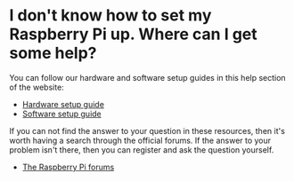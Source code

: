 # I don't know how to set my Raspberry Pi up. Where can I get some help?

You can follow our hardware and software setup guides in this help section of the website:

- [Hardware setup guide](https://www.raspberrypi.org/learning/hardware-guide)
- [Software setup guide](https://www.raspberrypi.org/learning/software-guide)

If you can not find the answer to your question in these resources, then it's worth having a search through the official forums. If the answer to your problem isn't there, then you can register and ask the question yourself.

- [The Raspberry Pi forums](https://www.raspberrypi.org/forums/)
